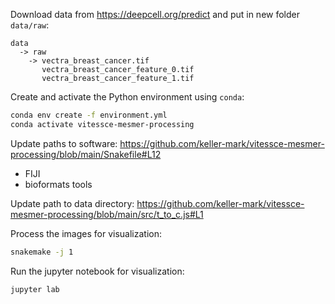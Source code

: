 Download data from https://deepcell.org/predict and put in new folder `data/raw`:

```
data
  -> raw
    -> vectra_breast_cancer.tif
       vectra_breast_cancer_feature_0.tif
       vectra_breast_cancer_feature_1.tif
```

Create and activate the Python environment using `conda`:

```sh
conda env create -f environment.yml
conda activate vitessce-mesmer-processing
```

Update paths to software: https://github.com/keller-mark/vitessce-mesmer-processing/blob/main/Snakefile#L12
- FIJI
- bioformats tools

Update path to data directory: https://github.com/keller-mark/vitessce-mesmer-processing/blob/main/src/t_to_c.js#L1


Process the images for visualization:

```sh
snakemake -j 1
```

Run the jupyter notebook for visualization:

```sh
jupyter lab
```
